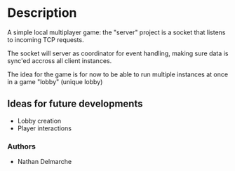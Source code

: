 # Description
A simple local multiplayer game: the "server" project is a socket that listens
to incoming TCP requests.

The socket will server as coordinator for event handling, making sure data is
sync'ed accross all client instances.

The idea for the game is for now to be able to run multiple instances 
at once in a game "lobby" (unique lobby)

## Ideas for future developments
- Lobby creation
- Player interactions


### Authors
- Nathan Delmarche
